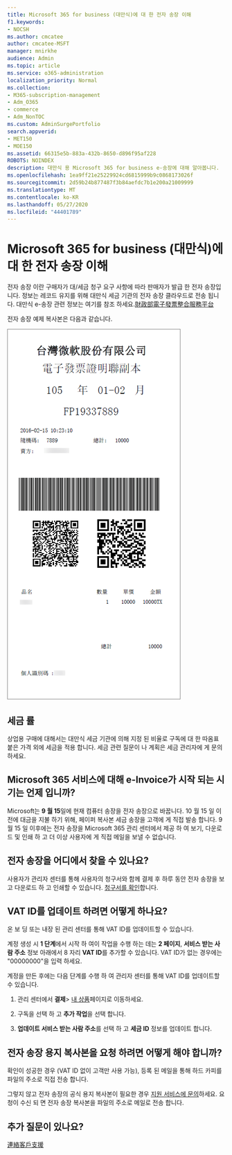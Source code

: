 ```yaml
---
title: Microsoft 365 for business (대만식)에 대 한 전자 송장 이해
f1.keywords:
- NOCSH
ms.author: cmcatee
author: cmcatee-MSFT
manager: mnirkhe
audience: Admin
ms.topic: article
ms.service: o365-administration
localization_priority: Normal
ms.collection:
- M365-subscription-management
- Adm_O365
- commerce
- Adm_NonTOC
ms.custom: AdminSurgePortfolio
search.appverid:
- MET150
- MOE150
ms.assetid: 66315e5b-883a-432b-8650-d896f95af228
ROBOTS: NOINDEX
description: 대만식 용 Microsoft 365 for business e-송장에 대해 알아봅니다.
ms.openlocfilehash: 1ea9ff21e25229924cd6815999b9c0868173026f
ms.sourcegitcommit: 2d59b24b877487f3b84aefdc7b1e200a21009999
ms.translationtype: MT
ms.contentlocale: ko-KR
ms.lasthandoff: 05/27/2020
ms.locfileid: "44401789"
---
```

# <a name="understand-your-e-invoice-for-microsoft-365-for-business-taiwan"></a>Microsoft 365 for business (대만식)에 대 한 전자 송장 이해

전자 송장 이란 구매자가 대/세금 청구 요구 사항에 따라 판매자가 발급 한 전자 송장입니다. 정보는 레코드 유지를 위해 대만식 세금 기관의 전자 송장 클라우드로 전송 됩니다. 대만식 e-송장 관련 정보는 여기를 참조 하세요.<a href="https://www.einvoice.nat.gov.tw/" target="_blank">財政部電子發票整合服務平台</a>
  
전자 송장 예제 복사본은 다음과 같습니다.
  
![대만식 e-송장입니다.](../../media/01a275ad-54a9-4b76-ac03-4b288508b161.png)
  
## <a name="what-is-my-tax-rate"></a>세금 률

상업용 구매에 대해서는 대만식 세금 기관에 의해 지정 된 비율로 구독에 대 한 따옴표 붙은 가격 외에 세금을 적용 합니다. 세금 관련 질문이 나 계획은 세금 관리자에 게 문의 하세요.
  
## <a name="when-will-e-invoice-start-for-my-microsoft-365-services"></a>Microsoft 365 서비스에 대해 e-Invoice가 시작 되는 시기는 언제 입니까?

Microsoft는 **9 월 15**일에 현재 컴퓨터 송장을 전자 송장으로 바꿉니다. 10 월 15 일 이전에 대금을 지불 하기 위해, 페이퍼 복사본 세금 송장을 고객에 게 직접 발송 합니다. 9 월 15 일 이후에는 전자 송장을 Microsoft 365 관리 센터에서 제공 하 여 보기, 다운로드 및 인쇄 하 고 더 이상 사용자에 게 직접 메일을 보낼 수 없습니다. 
  
## <a name="where-can-i-find-my-e-invoice"></a>전자 송장을 어디에서 찾을 수 있나요?

사용자가 관리자 센터를 통해 사용자의 청구서와 함께 결제 후 하루 동안 전자 송장을 보고 다운로드 하 고 인쇄할 수 있습니다. [청구서를 확인](view-your-bill-or-invoice.md)합니다.
  
## <a name="how-do-i-update-my-vat-id"></a>VAT ID를 업데이트 하려면 어떻게 하나요?

온 보 딩 또는 내장 된 관리 센터를 통해 VAT ID를 업데이트할 수 있습니다.
  
계정 생성 시 **1 단계**에서 시작 하 여이 작업을 수행 하는 데는 **2 페이지**, **서비스 받는 사람 주소** 정보 아래에서 8 자리 **VAT ID**를 추가할 수 있습니다. VAT ID가 없는 경우에는 "00000000"을 입력 하세요.
  
계정을 만든 후에는 다음 단계를 수행 하 여 관리자 센터를 통해 VAT ID를 업데이트할 수 있습니다.
  
1. 관리 센터에서 **결제**\> <a href="https://go.microsoft.com/fwlink/p/?linkid=842054" target="_blank">내 상품</a>페이지로 이동하세요.
    
2. 구독을 선택 하 고 **추가 작업**을 선택 합니다.
    
3. **업데이트 서비스 받는 사람 주소**를 선택 하 고 **세금 ID** 정보를 업데이트 합니다. 
    
## <a name="how-do-i-request-an-e-invoice-paper-copy"></a>전자 송장 용지 복사본을 요청 하려면 어떻게 해야 합니까?

확인이 성공한 경우 (VAT ID 없이 고객만 사용 가능), 등록 된 메일을 통해 하드 카피를 파일의 주소로 직접 전송 합니다.
  
그렇지 않고 전자 송장의 공식 용지 복사본이 필요한 경우 [지원 서비스에 문의](../../admin/contact-support-for-business-products.md)하세요. 요청이 수신 되 면 전자 송장 복사본을 파일의 주소로 메일로 전송 합니다.
  
## <a name="more-questions"></a>추가 질문이 있나요?

[連絡客戶支援](../../admin/contact-support-for-business-products.md)